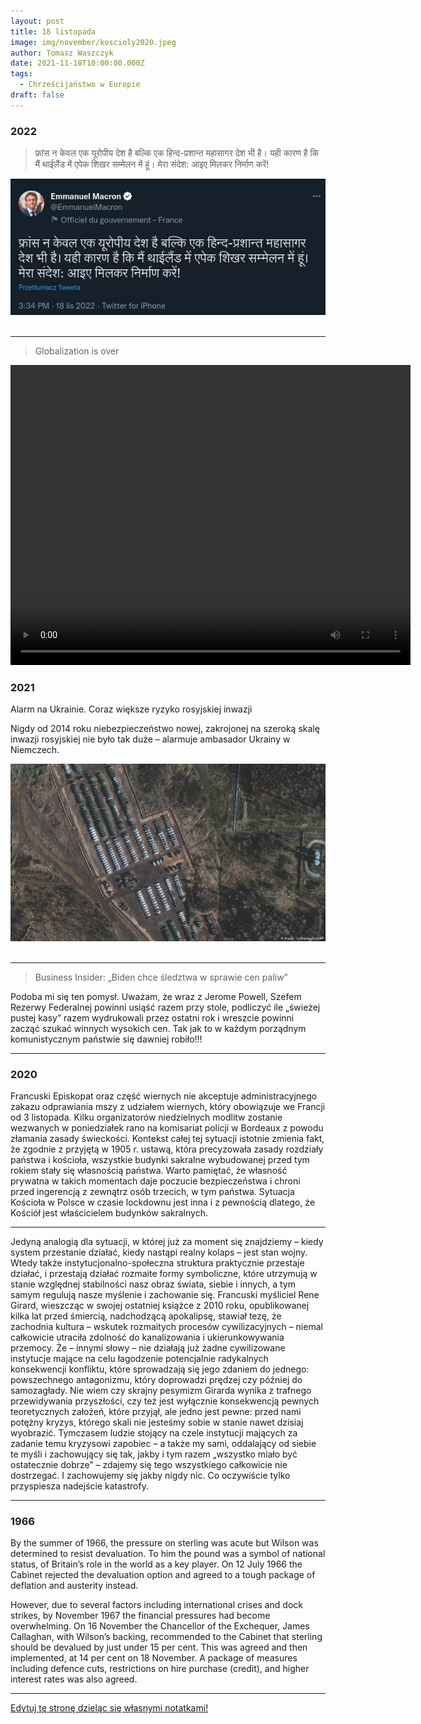 ```yaml
---
layout: post
title: 18 listopada
image: img/november/koscioly2020.jpeg
author: Tomasz Waszczyk
date: 2021-11-18T10:00:00.000Z
tags:
  - Chrześcijaństwo w Europie
draft: false
---
```


### 2022

> फ्रांस न केवल एक यूरोपीय देश है बल्कि एक हिन्द-प्रशान्त महासागर देश भी है। यही कारण है कि मैं थाईलैंड में एपेक शिखर सम्मेलन में हूं। मेरा संदेश: आइए मिलकर निर्माण करें!

<img src="./img/november/macron.jpg"><br><br>

---

> Globalization is over

<video width="640" height="480" controls>
<source src="./movies/november/globalisationisover.mp4" type="video/mp4">
Your browser does not support the video tag.
</video>

### 2021

Alarm na Ukrainie. Coraz większe ryzyko rosyjskiej inwazji

Nigdy od 2014 roku niebezpieczeństwo nowej, zakrojonej na szeroką skalę inwazji rosyjskiej nie było tak duże – alarmuje ambasador Ukrainy w Niemczech.

<img src="./img/november/ukraina.jpg"><br><br>

---

> Business Insider: „Biden chce śledztwa w sprawie cen paliw”

Podoba mi się ten pomysł. Uważam, że wraz z Jerome Powell, Szefem Rezerwy Federalnej powinni usiąść razem przy stole, podliczyć ile „świeżej pustej kasy” razem wydrukowali przez ostatni rok i wreszcie powinni zacząć szukać winnych wysokich cen. Tak jak to w każdym porządnym komunistycznym państwie się dawniej robiło!!!

---

### 2020

Francuski Episkopat oraz część wiernych nie akceptuje administracyjnego zakazu odprawiania mszy z udziałem wiernych, który obowiązuje we Francji od 3 listopada. Kilku organizatorów niedzielnych modlitw zostanie wezwanych w poniedziałek rano na komisariat policji w Bordeaux z powodu złamania zasady świeckości. 
Kontekst całej tej sytuacji istotnie zmienia fakt, że zgodnie z przyjętą w 1905 r. ustawą, która precyzowała zasady rozdziały państwa i kościoła, wszystkie budynki sakralne wybudowanej przed tym rokiem stały się własnością państwa.
Warto pamiętać, że własność prywatna w takich momentach daje poczucie bezpieczeństwa i chroni  przed ingerencją z zewnątrz osób trzecich, w tym państwa. Sytuacja Kościoła w Polsce w czasie lockdownu jest inna i z pewnością dlatego, że Kościół jest właścicielem budynków sakralnych.

---

Jedyną analogią dla sytuacji, w której już za moment się znajdziemy – kiedy system przestanie działać, kiedy nastąpi realny kolaps – jest stan wojny. Wtedy także instytucjonalno-społeczna struktura praktycznie przestaje działać, i przestają działać rozmaite formy symboliczne, które utrzymują w stanie względnej stabilności nasz obraz świata, siebie i innych, a tym samym regulują nasze myślenie i zachowanie się. 
Francuski myśliciel Rene Girard, wieszcząc w swojej ostatniej książce z 2010 roku, opublikowanej kilka lat przed śmiercią, nadchodzącą apokalipsę, stawiał tezę, że zachodnia kultura – wskutek rozmaitych procesów cywilizacyjnych – niemal całkowicie utraciła zdolność do kanalizowania i ukierunkowywania przemocy. Że – innymi słowy – nie działają już żadne cywilizowane instytucje mające na celu łagodzenie potencjalnie radykalnych konsekwencji konfliktu, które sprowadzają się jego zdaniem do jednego: powszechnego antagonizmu, który doprowadzi prędzej czy później do samozagłady. 
Nie wiem czy skrajny pesymizm Girarda wynika z trafnego przewidywania przyszłości, czy też jest wyłącznie konsekwencją pewnych teoretycznych założeń, które przyjął, ale jedno jest pewne: przed nami potężny kryzys, którego skali nie jesteśmy sobie w stanie nawet dzisiaj wyobrazić. 
Tymczasem ludzie stojący na czele instytucji mających za zadanie temu kryzysowi zapobiec – a także my sami, oddalający od siebie te myśli i zachowujący się tak, jakby i tym razem „wszystko miało być ostatecznie dobrze” – zdajemy się tego wszystkiego całkowicie nie dostrzegać. I zachowujemy się jakby nigdy nic. 
Co oczywiście tylko przyspiesza nadejście katastrofy.

---

### 1966

By the summer of 1966, the pressure on sterling was acute but Wilson was determined to resist devaluation. To him the pound was a symbol of national status, of Britain’s role in the world as a key player. On 12 July 1966 the Cabinet rejected the devaluation option and agreed to a tough package of deflation and austerity instead.

However, due to several factors including international crises and dock strikes, by November 1967 the financial pressures had become overwhelming. On 16 November the Chancellor of the Exchequer, James Callaghan, with Wilson’s backing, recommended to the Cabinet that sterling should be devalued by just under 15 per cent. This was agreed and then implemented, at 14 per cent on 18 November. A package of measures including defence cuts, restrictions on hire purchase (credit), and higher interest rates was also agreed.

---

<a href="https://github.com/TomaszWaszczyk/historia.waszczyk.com/edit/master/src/content/november-18.md" target="_blank">Edytuj tę stronę dzieląc się własnymi notatkami!</a>
